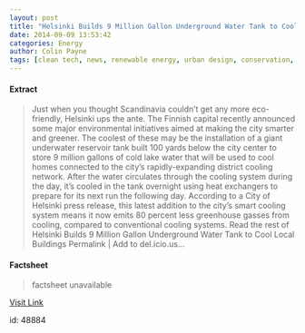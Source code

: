 ```yaml
---
layout: post
title: "Helsinki Builds 9 Million Gallon Underground Water Tank to Cool Local Buildings"
date: 2014-09-09 13:53:42
categories: Energy
author: Colin Payne
tags: [clean tech, news, renewable energy, urban design, conservation, eco, efficiency, environmental, finland, friendly, gasses, green, greenhouse, helsinki, kalasatama, kutsuplus, public, tank, transit, water issues]
---
```



#### Extract
>Just when you thought Scandinavia couldn’t get any more eco-friendly, Helsinki ups the ante. The Finnish capital recently announced some major environmental initiatives aimed at making the city smarter and greener. The coolest of these may be the installation of a giant underwater reservoir tank built 100 yards below the city center to store 9 million gallons of cold lake water that will be used to cool homes connected to the city’s rapidly-expanding district cooling network. After the water circulates through the cooling system during the day, it’s cooled in the tank overnight using heat exchangers to prepare for its next run the following day. According to a City of Helsinki press release, this latest addition to the city’s smart cooling system means it now emits 80 percent less greenhouse gasses from cooling, compared to conventional cooling systems. Read the rest of Helsinki Builds 9 Million Gallon Underground Water Tank to Cool Local Buildings Permalink | Add to del.icio.us...

#### Factsheet
>factsheet unavailable

[Visit Link](http://inhabitat.com/helsinki-builds-9-million-gallon-underground-water-tank-to-cool-local-buildings/)

id:   48884
